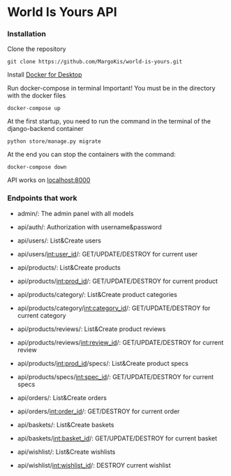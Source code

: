 # World Is Yours API

### Installation

Clone the repository
```
git clone https://github.com/MargoKis/world-is-yours.git
```
Install [Docker for Desktop](https://docs.docker.com/desktop/install/windows-install/)

Run docker-compose in terminal
Important! You must be in the directory with the docker files
```
docker-compose up
```

At the first startup, you need to run the command in the terminal of the django-backend container
```
python store/manage.py migrate
```

At the end  you can stop the containers with the command:
```
docker-compose down
```

API works on [localhost:8000](http://localhost:8000/)

### Endpoints that work

* admin/: The admin panel with all models 
* api/auth/: Authorization with username&password

* api/users/: List&Create users
* api/users/<int:user_id>/: GET/UPDATE/DESTROY for current user

* api/products/: List&Create products
* api/products/<int:prod_id>/: GET/UPDATE/DESTROY for current product

* api/products/category/: List&Create product categories
* api/products/category/<int:category_id>/: GET/UPDATE/DESTROY for current category

* api/products/reviews/: List&Create product reviews
* api/products/reviews/<int:review_id>/: GET/UPDATE/DESTROY for current review

* api/products/<int:prod_id>/specs/: List&Create product specs
* api/products/specs/<int:spec_id>/: GET/UPDATE/DESTROY for current specs

* api/orders/: List&Create orders
* api/orders/<int:order_id>/: GET/DESTROY for current order

* api/baskets/: List&Create baskets
* api/baskets/<int:basket_id>/: GET/UPDATE/DESTROY for current basket

* api/wishlist/: List&Create wishlists
* api/wishlist/<int:wishlist_id>/: DESTROY current wishlist


